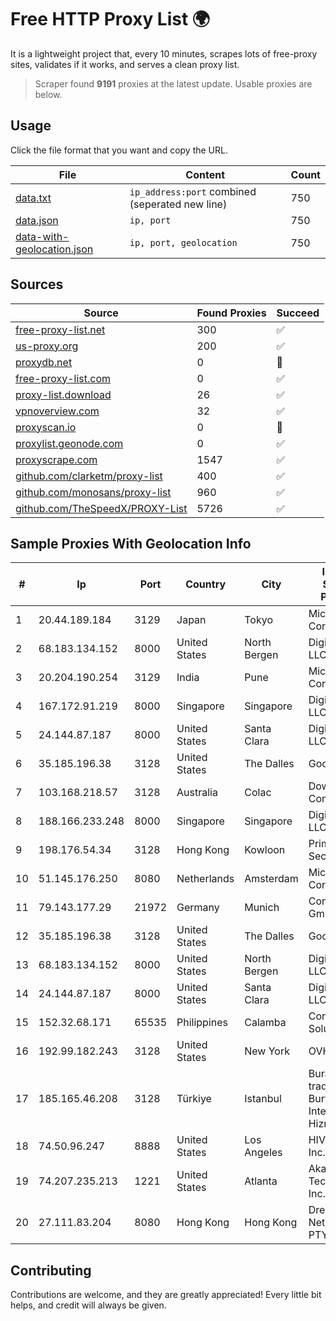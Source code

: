 
# Free HTTP Proxy List 🌍

It is a lightweight project that, every 10 minutes, scrapes lots of free-proxy sites, validates if it works, and serves a clean proxy list.


> Scraper found **9191** proxies at the latest update. Usable proxies are below.

## Usage

Click the file format that you want and copy the URL.


|File|Content|Count|
|----|-------|-----|
|[data.txt](https://raw.githubusercontent.com/themiralay/Proxy-List-World/master/data.txt)|`ip_address:port` combined (seperated new line)|750|
|[data.json](https://raw.githubusercontent.com/themiralay/Proxy-List-World/master/data.json)|`ip, port`|750|
|[data-with-geolocation.json](https://raw.githubusercontent.com/themiralay/Proxy-List-World/master/data-with-geolocation.json)|`ip, port, geolocation`|750|

## Sources

|Source|Found Proxies|Succeed|
|------|-------------|-------|
|[free-proxy-list.net](https://free-proxy-list.net)|300|✅|
|[us-proxy.org](https://www.us-proxy.org)|200|✅|
|[proxydb.net](http://proxydb.net)|0|🚫|
|[free-proxy-list.com](https://free-proxy-list.com/?page=&port=&type%5B%5D=http&type%5B%5D=https&up_time=0&search=Search)|0|✅|
|[proxy-list.download](https://www.proxy-list.download/HTTP)|26|✅|
|[vpnoverview.com](https://vpnoverview.com/privacy/anonymous-browsing/free-proxy-servers)|32|✅|
|[proxyscan.io](https://www.proxyscan.io)|0|🚫|
|[proxylist.geonode.com](https://proxylist.geonode.com/api/proxy-list?limit=300&page=1&sort_by=lastChecked&sort_type=desc&protocols=http,https)|0|✅|
|[proxyscrape.com](https://api.proxyscrape.com/v2/?request=displayproxies&protocol=http&timeout=10000&country=all&ssl=all&anonymity=all)|1547|✅|
|[github.com/clarketm/proxy-list](https://raw.githubusercontent.com/clarketm/proxy-list/master/proxy-list-raw.txt)|400|✅|
|[github.com/monosans/proxy-list](https://raw.githubusercontent.com/monosans/proxy-list/main/proxies/http.txt)|960|✅|
|[github.com/TheSpeedX/PROXY-List](https://raw.githubusercontent.com/TheSpeedX/PROXY-List/master/http.txt)|5726|✅|


## Sample Proxies With Geolocation Info

|#|Ip|Port|Country|City|Internet Service Provider|
|-|--|----|-------|----|-------------------------|
|1|20.44.189.184|3129|Japan|Tokyo|Microsoft Corporation|
|2|68.183.134.152|8000|United States|North Bergen|DigitalOcean, LLC|
|3|20.204.190.254|3129|India|Pune|Microsoft Corporation|
|4|167.172.91.219|8000|Singapore|Singapore|DigitalOcean, LLC|
|5|24.144.87.187|8000|United States|Santa Clara|DigitalOcean, LLC|
|6|35.185.196.38|3128|United States|The Dalles|Google LLC|
|7|103.168.218.57|3128|Australia|Colac|Downstream Connect|
|8|188.166.233.248|8000|Singapore|Singapore|DigitalOcean, LLC|
|9|198.176.54.34|3128|Hong Kong|Kowloon|Prime Security Corp|
|10|51.145.176.250|8080|Netherlands|Amsterdam|Microsoft Corporation|
|11|79.143.177.29|21972|Germany|Munich|Contabo GmbH|
|12|35.185.196.38|3128|United States|The Dalles|Google LLC|
|13|68.183.134.152|8000|United States|North Bergen|DigitalOcean, LLC|
|14|24.144.87.187|8000|United States|Santa Clara|DigitalOcean, LLC|
|15|152.32.68.171|65535|Philippines|Calamba|Converge ICT Solution Inc|
|16|192.99.182.243|3128|United States|New York|OVH Hosting|
|17|185.165.46.208|3128|Türkiye|Istanbul|Burak Buylu trading as BurtiNET Internet Hizmetleri|
|18|74.50.96.247|8888|United States|Los Angeles|HIVELOCITY, Inc.|
|19|74.207.235.213|1221|United States|Atlanta|Akamai Technologies, Inc.|
|20|27.111.83.204|8080|Hong Kong|Hong Kong|Dreamscape Networks PTY LTD|



## Contributing

Contributions are welcome, and they are greatly appreciated! Every
little bit helps, and credit will always be given.

